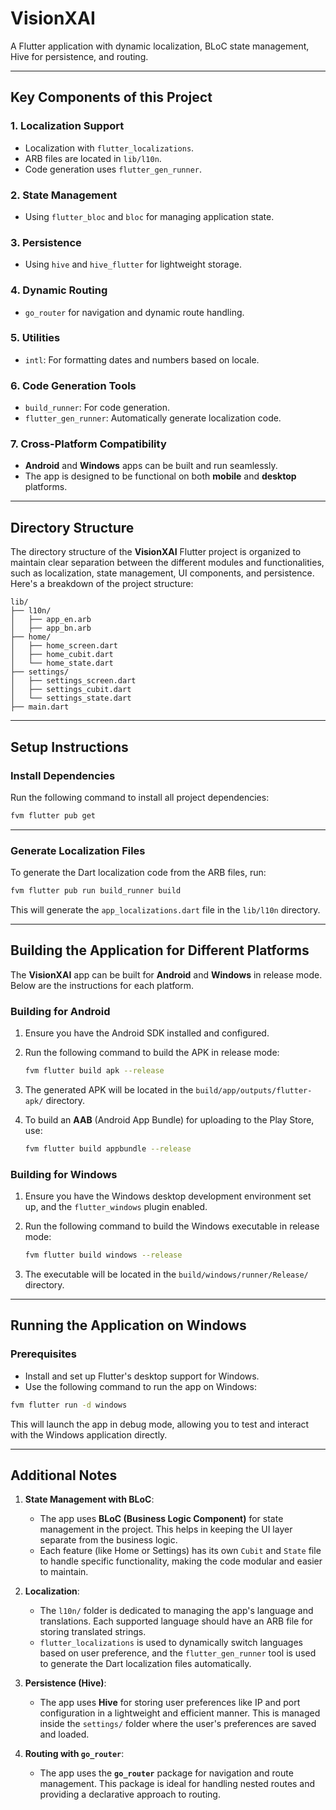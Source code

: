 # VisionXAI

A Flutter application with dynamic localization, BLoC state management, Hive for persistence, and routing.

---

## Key Components of this Project

### 1. **Localization Support**

- Localization with `flutter_localizations`.
- ARB files are located in `lib/l10n`.
- Code generation uses `flutter_gen_runner`.

### 2. **State Management**

- Using `flutter_bloc` and `bloc` for managing application state.

### 3. **Persistence**

- Using `hive` and `hive_flutter` for lightweight storage.

### 4. **Dynamic Routing**

- `go_router` for navigation and dynamic route handling.

### 5. **Utilities**

- `intl`: For formatting dates and numbers based on locale.

### 6. **Code Generation Tools**

- `build_runner`: For code generation.
- `flutter_gen_runner`: Automatically generate localization code.

### 7. **Cross-Platform Compatibility**

- **Android** and **Windows** apps can be built and run seamlessly.
- The app is designed to be functional on both **mobile** and **desktop** platforms.

---

## Directory Structure

The directory structure of the **VisionXAI** Flutter project is organized to maintain clear separation between the different modules and functionalities, such as localization, state management, UI components, and persistence. Here's a breakdown of the project structure:

```text
lib/
├── l10n/
│   ├── app_en.arb
│   ├── app_bn.arb
├── home/
│   ├── home_screen.dart
│   ├── home_cubit.dart
│   └── home_state.dart
├── settings/
│   ├── settings_screen.dart
│   ├── settings_cubit.dart
│   └── settings_state.dart
├── main.dart
```

---

## Setup Instructions

### Install Dependencies

Run the following command to install all project dependencies:

```bash
fvm flutter pub get
```

---

### Generate Localization Files

To generate the Dart localization code from the ARB files, run:

```bash
fvm flutter pub run build_runner build
```

This will generate the `app_localizations.dart` file in the `lib/l10n` directory.

---

## Building the Application for Different Platforms

The **VisionXAI** app can be built for **Android** and **Windows** in release mode. Below are the instructions for each platform.

### **Building for Android**

1. Ensure you have the Android SDK installed and configured.
2. Run the following command to build the APK in release mode:

   ```bash
   fvm flutter build apk --release
   ```

3. The generated APK will be located in the `build/app/outputs/flutter-apk/` directory.
4. To build an **AAB** (Android App Bundle) for uploading to the Play Store, use:

   ```bash
   fvm flutter build appbundle --release
   ```

### **Building for Windows**

1. Ensure you have the Windows desktop development environment set up, and the `flutter_windows` plugin enabled.
2. Run the following command to build the Windows executable in release mode:

   ```bash
   fvm flutter build windows --release
   ```

3. The executable will be located in the `build/windows/runner/Release/` directory.

---

## Running the Application on Windows

### Prerequisites

- Install and set up Flutter's desktop support for Windows.
- Use the following command to run the app on Windows:

```bash
fvm flutter run -d windows
```

This will launch the app in debug mode, allowing you to test and interact with the Windows application directly.

---

## Additional Notes

1. **State Management with BLoC**:
   - The app uses **BLoC (Business Logic Component)** for state management in the project. This helps in keeping the UI layer separate from the business logic.
   - Each feature (like Home or Settings) has its own `Cubit` and `State` file to handle specific functionality, making the code modular and easier to maintain.

2. **Localization**:
   - The `l10n/` folder is dedicated to managing the app's language and translations. Each supported language should have an ARB file for storing translated strings.
   - `flutter_localizations` is used to dynamically switch languages based on user preference, and the `flutter_gen_runner` tool is used to generate the Dart localization files automatically.

3. **Persistence (Hive)**:
   - The app uses **Hive** for storing user preferences like IP and port configuration in a lightweight and efficient manner. This is managed inside the `settings/` folder where the user's preferences are saved and loaded.

4. **Routing with `go_router`**:
   - The app uses the **`go_router`** package for navigation and route management. This package is ideal for handling nested routes and providing a declarative approach to routing.
